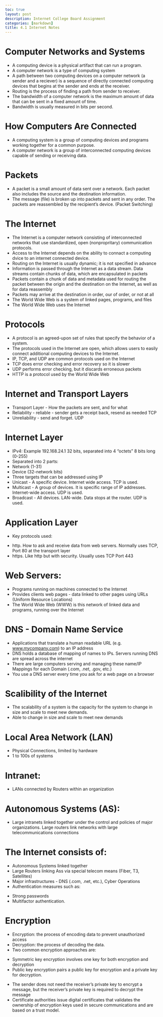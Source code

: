 ```yaml
---
toc: true
layout: post
description: Internet College Board Assignment
categories: [markdown]
title: 4.1 Internet Notes
---
```


# Computer Networks and Systems
* A computing device is a physical artifact that can run a program.
* A computer network is a type of computing system
* A path between two computing devices on a computer network (a sender and a reciever) is a sequence of directly connected computing devices that begins at the sender and ends at the receiver.
* Routing is the process of finding a path from sender to receiver.
* The bandwidth of a computer network is the maximum amount of data that can be sent in a fixed amount of time.
* Bandwidth is usually measured in bits per second.

# How Computers Are Connected

* A computing system is a group of computing devices and programs working together for a common purpose.
* A computer network is a group of interconnected computing devices capable of sending or receiving data.

# Packets

* A packet is a small amount of data sent over a network. Each packet also includes the source and the destination information.
* The message (file) is broken up into packets and sent in any order. The packets are reassembled by the recipient’s device. (Packet Switching)

# The Internet

* The Internet is a computer network consisting of interconnected networks that use standardized, open (nonpropritary) communication protocols.
* Access to the Internet depends on the ability to connact a computing dvice to an internet connected device.
* Routing on the Internet is usually dynamic; it is not specified in advance
* Information is passed through the Internet as a data stream. Data streams contain chunks of data, which are encapsulated in packets
* Packets contain a chunk of data and metadata used for routing the packet between the origin and the destination on the Internet, as well as for data reassembly
* Packets may arrive at the destination in order, our of order, or not at all
* The World Wide Web is a system of linked pages, programs, and files
* The World Wide Web uses the Internet

# Protocols
* A protocol is an agreed-upon set of rules that specify the behavior of a system.
* The protocols used in the Internet are open, which allows users to easily connect additional computing devices to the Internet.
* IP, TCP, and UDP are common protocols used on the Internet
* TCP does error checking and error recovery so it is slower
* UDP performs error checking, but it discards erroneous packets
* HTTP is a protocol used by the World Wide Web

# Internet and Transport Layers
* Transport Layer - How the packets are sent, and for what
* Reliability - reliable - sender gets a receipt back, resend as needed TCP
* Unreliability - send and forget. UDP

# Internet Layer
* IPv4: Example 192.168.24.1 32 bits, separated into 4 “octets” 8 bits long (0-255)
* Separated into 2 parts:
* Network (1-31)
* Device (32-network bits)
* Three targets that can be addressed using IP
* Unicast - A specific device. Internet wide access. TCP is used.
* Multicast - A group of devices. It is specific range of IP addresses. Internet-wide access. UDP is used.
* Broadcast - All devices. LAN-wide. Data stops at the router. UDP is used.

# Application Layer
* Key protocols used:

- http. How to ask and receive data from web servers. Normally uses TCP, Port 80 at the transport layer
- https. Like http but with security. Usually uses TCP Port 443

# Web Servers:
* Programs running on machines connected to the Internet
* Provides clients web pages - data linked to other pages using URLs (Uniform Resource Locations)
* The World Wide Web (WWW) is this network of linked data and programs, running over the Internet

# DNS - Domain Name Service
* Applications that translate a human readable URL (e.g. www.mycompany.com) to an IP address
* DNS holds a database of mapping of names to IPs. Servers running DNS are spread across the internet
* There are large computers serving and managing these name/IP Mappings for each Domain (.com, .net, .gov, etc.)
* You use a DNS server every time you ask for a web page on a browser

# Scalibility of the Internet
* The scalability of a system is the capacity for the system to change in size and scale to meet new demands.
* Able to change in size and scale to meet new demands

# Local Area Network (LAN)
* Physical Connections, limited by hardware
* 1 to 100s of systems

# Intranet:
* LANs connected by Routers within an organization

# Autonomous Systems (AS):
* Large intranets linked together under the control and policies of major organizations. Large routers link networks with large telecommunications connections

# The Internet consists of:
* Autonomous Systems linked together
* Large Routers linking Ass via special telecom means (Fiber, T3, Satellites)
* Major infrastructures - DNS (.com, .net, etc.), Cyber Operations
* Authentication measures such as:
- Strong passwords
- Multifactor authentication.
# Encryption
* Encryption: the process of encoding data to prevent unauthorized access
* Decryption: the process of decoding the data.
* Two common encryption approaches are:
- Symmetric key encryption involves one key for both encryption and decryption
- Public key encryption pairs a public key for encryption and a private key for decryption.
* The sender does not need the receiver’s private key to encrypt a message, but the receiver’s private key is required to decrypt the message
* Certificate authorities issue digital certificates that validates the ownership of encryption keys used in secure communications and are based on a trust model.